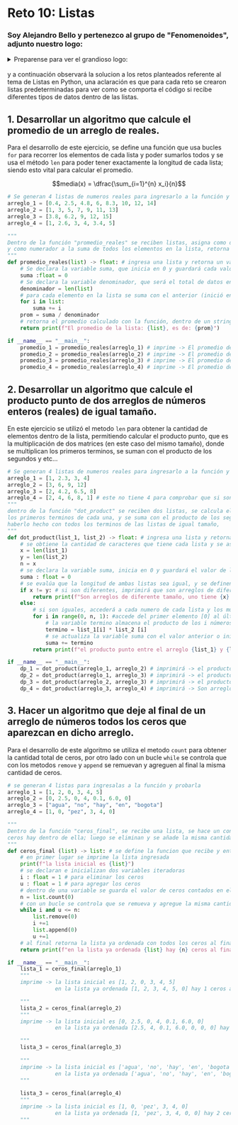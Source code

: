 # Reto 10: Listas 
### Soy Alejandro Bello y pertenezco al grupo de "Fenomenoides", adjunto nuestro logo: 

<details><summary>Preparense para ver el grandioso logo: </summary><p>
<div align='center'>
<figure> <img src="https://i.postimg.cc/NFbwf57S/logo-def.png" alt="Defensa Civil" width="400" height="auto"/></br>
<figcaption><b> "somos programadores, no diseñadores" </b></figcaption></figure>
</div>
</p></details><br>
y a continuación observará la solucion a los retos planteados referente al tema de Listas en Python, una aclaración es que para cada reto se crearon listas predeterminadas para ver como se comporta el código si recibe diferentes tipos de datos dentro de las listas.

## 1. Desarrollar un algoritmo que calcule el promedio de un arreglo de reales.
Para el desarrollo de este ejercicio, se define una función que usa bucles `for` para recorrer los elementos de cada lista y poder sumarlos todos y se usa el método `len` para poder tener exactamente la longitud de cada lista; siendo esto vital para calcular el promedio. 

```math
media(x) = \dfrac{\sum_{i=1}^{n} x_i}{n}
```
```python
# Se generan 4 listas de numeros reales para ingresarlo a la función y probarla
arreglo_1 = [0.4, 2.5, 4.8, 6, 8.3, 10, 12, 14]
arreglo_2 = [1, 3, 5, 7, 9, 11, 13]
arreglo_3 = [3.8, 6.2, 9, 12, 15]
arreglo_4 = [1, 2.6, 3, 4, 3.4, 5]

"""
Dentro de la función "promedio_reales" se reciben listas, asigna como denominador a la cantidad de datos
y como numerador a la suma de todos los elementos en la lista, retorna como resultado el valor de ese cociente.
"""
def promedio_reales(list) -> float: # ingresa una lista y retorna un valor real
    # Se declara la variable suma, que inicia en 0 y guardará cada valor que se suma
    suma :float = 0 
    # Se declara la variable denominador, que será el total de datos en la lista (el denominador en el promedio)
    denominador = len(list)
    # para cada elemento en la lista se suma con el anterior (inició en 0)
    for i in list:
        suma += i
    prom = suma / denominador
    # retorna el promedio calculado con la función, dentro de un string que lo hace más claro
    return print(f"El promedio de la lista: {list}, es de: {prom}") 

if __name__ == "__main__":
    promedio_1 = promedio_reales(arreglo_1) # imprime -> El promedio de la lista: [0.4, 2.5, 4.8, 6, 8.3, 10, 12, 14], es de: 7.25
    promedio_2 = promedio_reales(arreglo_2) # imprime -> El promedio de la lista: [1, 3, 5, 7, 9, 11, 13], es de: 7.0
    promedio_3 = promedio_reales(arreglo_3) # imprime -> El promedio de la lista: [3.8, 6.2, 9, 12, 15], es de: 9.2
    promedio_4 = promedio_reales(arreglo_4) # imprime -> El promedio de la lista: [1, 2.6, 3, 4, 3.4, 5], es de: 3.1666666666666665
```
## 2. Desarrollar un algoritmo que calcule el producto punto de dos arreglos de números enteros (reales) de igual tamaño.
En este ejercicio se utilizó el metodo `len` para obtener la cantidad de elementos dentro de la lista, permitiendo calcular el producto punto, que es la multiplicación de dos matrices (en este caso del mismo tamaño), donde se multiplican los primeros terminos, se suman con el producto de los segundos y etc...
```python
# Se generan 4 listas de numeros reales para ingresarlo a la función y probarla, todas tienen 4 elementos
arreglo_1 = [1, 2.3, 3, 4]
arreglo_2 = [3, 6, 9, 12]
arreglo_3 = [2, 4.2, 6.5, 8]
arreglo_4 = [2, 4, 6, 8, 1] # este no tiene 4 para comprobar que si son diferentes, señalará el error
"""
dentro de la función "dot_product" se reciben dos listas, se calcula el producto de
los primeros terminos de cada una, y se suma con el producto de los segundos, así hasta
haberlo hecho con todos los terminos de las listas de igual tamaño,
"""
def dot_product(list_1, list_2) -> float: # ingresa una lista y retorna un valor real
    # se obtiene la cantidad de caracteres que tiene cada lista y se asigna a una variable
    x = len(list_1)
    y = len(list_2)
    n = x
    # se declara la variable suma, inicia en 0 y guardará el valor de la suma de productos
    suma : float = 0
    # se evalúa que la longitud de ambas listas sea igual, y se definen los casos
    if x != y: # si son diferentes, imprimirá que son arreglos de diferente tamaño y no calculará nada
        return print(f"Son arreglos de diferente tamaño, uno tiene {x} elementos y el otro {y} \n")
    else: 
        # si son iguales, accederá a cada numero de cada lista y los multiplicará, retornando el resultado del dot product
        for i in range(0, n, 1): #accede del primer elemento [0] al último [n-1]
            # la variable termino almacena el producto de los i números de la matriz
            termino = list_1[i] * list_2 [i] 
            # se actualiza la variable suma con el valor anterior o inicial, sumado con el nuevo termino
            suma += termino
        return print(f"el producto punto entre el arreglo {list_1} y {list_2} es de: {suma} \n")

if __name__ == "__main__":
    dp_1 = dot_product(arreglo_1, arreglo_2) # imprimirá -> el producto punto entre el arreglo [1, 2.3, 3, 4] y [3, 6, 9, 12] es de: 91.8
    dp_2 = dot_product(arreglo_1, arreglo_3) # imprimirá -> el producto punto entre el arreglo [1, 2.3, 3, 4] y [2, 4.2, 6.5, 8] es de: 63.16
    dp_3 = dot_product(arreglo_2, arreglo_3) # imprimirá -> el producto punto entre el arreglo [3, 6, 9, 12] y [2, 4.2, 6.5, 8] es de: 185.7
    dp_4 = dot_product(arreglo_3, arreglo_4) # imprimirá -> Son arreglos de diferente tamaño, uno tiene 4 elementos y el otro 5
```
## 3. Hacer un algoritmo que deje al final de un arreglo de números todos los ceros que aparezcan en dicho arreglo.
Para el desarrollo de este algoritmo se utiliza el metodo `count` para obtener la cantidad total de ceros, por otro lado con un bucle `while` se controla que con los metodos `remove` y `append` se remuevan y agreguen al final la misma cantidad de ceros.
```python
# se generan 4 listas para ingresalas a la función y probarla
arreglo_1 = [1, 2, 0, 3, 4, 5]
arreglo_2 = [0, 2.5, 0, 4, 0.1, 6.0, 0]
arreglo_3 = ["agua", "no", "hay", "en", "bogota"]
arreglo_4 = [1, 0, "pez", 3, 4, 0]

"""
Dentro de la función "ceros_final", se recibe una lista, se hace un conteo de cuantos
ceros hay dentro de ella; luego se eliminan y se añade la misma cantidad al final
"""
def ceros_final (list) -> list: # se define la funcion que recibe y entrega una lista
    # en primer lugar se imprime la lista ingresada 
    print(f"la lista inicial es {list}") 
    # se declaran e inicializan dos variables iteradoras
    i : float = 1 # para eliminar los ceros
    u : float = 1 # para agregar los ceros 
    # dentro de una variable se guarda el valor de ceros contados en el arreglo
    n = list.count(0)
    # con un bucle se controla que se remueva y agregue la misma cantidad de ceros contada
    while i and u <= n: 
        list.remove(0)
        i +=1
        list.append(0)
        u +=1
    # al final retorna la lista ya ordenada con todos los ceros al final; y la cantidad total de estos
    return print(f"en la lista ya ordenada {list} hay {n} ceros al final \n")

if __name__ == "__main__":
    lista_1 = ceros_final(arreglo_1) 
    """
    imprime -> la lista inicial es [1, 2, 0, 3, 4, 5]
               en la lista ya ordenada [1, 2, 3, 4, 5, 0] hay 1 ceros al final 

    """
    lista_2 = ceros_final(arreglo_2) 
    """
    imprime -> la lista inicial es [0, 2.5, 0, 4, 0.1, 6.0, 0]
               en la lista ya ordenada [2.5, 4, 0.1, 6.0, 0, 0, 0] hay 3 ceros al final

    """
    lista_3 = ceros_final(arreglo_3) 
   
    """
    imprime -> la lista inicial es ['agua', 'no', 'hay', 'en', 'bogota']
               en la lista ya ordenada ['agua', 'no', 'hay', 'en', 'bogota'] hay 0 ceros al final
    """
    
    lista_3 = ceros_final(arreglo_4) 
    """
    imprime -> la lista inicial es [1, 0, 'pez', 3, 4, 0]
               en la lista ya ordenada [1, 'pez', 3, 4, 0, 0] hay 2 ceros al final
    """
```
